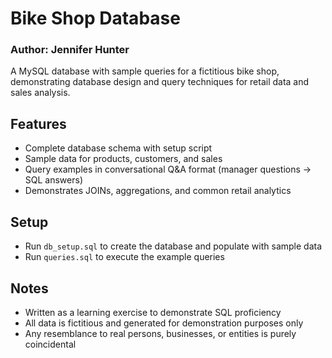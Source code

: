 # Bike Shop Database

### Author: Jennifer Hunter

A MySQL database with sample queries for a fictitious bike shop, demonstrating database design
and query techniques for retail data and sales analysis.

## Features
- Complete database schema with setup script
- Sample data for products, customers, and sales
- Query examples in conversational Q&A format (manager questions → SQL answers)
- Demonstrates JOINs, aggregations, and common retail analytics

## Setup
- Run `db_setup.sql` to create the database and populate with sample data
- Run `queries.sql` to execute the example queries

## Notes
- Written as a learning exercise to demonstrate SQL proficiency
- All data is fictitious and generated for demonstration purposes only
- Any resemblance to real persons, businesses, or entities is purely coincidental